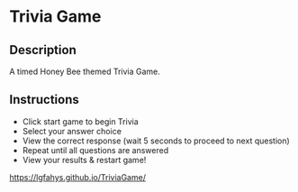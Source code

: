 # Trivia Game

## Description ##
A timed Honey Bee themed Trivia Game. 

## Instructions ##
- Click start game to begin Trivia
- Select your answer choice
- View the correct response (wait 5 seconds to proceed to next question)
- Repeat until all questions are answered
- View your results & restart game!

https://lgfahys.github.io/TriviaGame/
